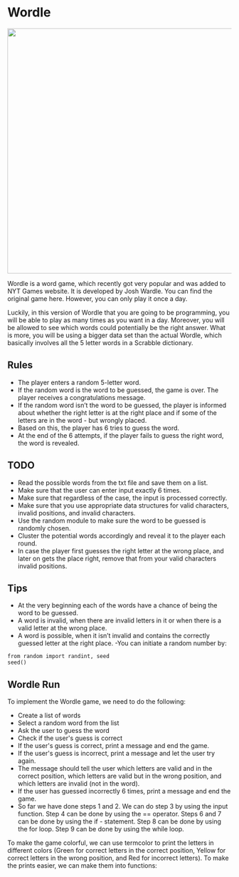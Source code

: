 # Wordle

<img src="https://cdn.vox-cdn.com/thumbor/ck_ZI2110VroIdMEu81i9Nrnr1Q=/0x0:1125x729/1200x628/filters:focal(563x365:564x366)/cdn.vox-cdn.com/uploads/chorus_asset/file/23162108/IMG_3664.jpg" width=550>

Wordle is a word game, which recently got very popular and was added to NYT Games website. It is developed by Josh Wardle. You can find the original game here. However, you can only play it once a day.

Luckily, in this version of Wordle that you are going to be programming, you will be able to play as many times as you want in a day. Moreover, you will be allowed to see which words could potentially be the right answer. What is more, you will be using a bigger data set than the actual Wordle, which basically involves all the 5 letter words in a Scrabble dictionary.


## Rules
- The player enters a random 5-letter word.
- If the random word is the word to be guessed, the game is over. The player receives a congratulations message.
- If the random word isn’t the word to be guessed, the player is informed about whether the right letter is at the right place and if some of the letters are in the word - but wrongly placed.<br>
- Based on this, the player has 6 tries to guess the word.
- At the end of the 6 attempts, if the player fails to guess the right word, the word is revealed.<br>

## TODO
- Read the possible words from the txt file and save them on a list.
- Make sure that the user can enter input exactly 6 times.
- Make sure that regardless of the case, the input is processed correctly.
- Make sure that you use appropriate data structures for valid characters, invalid positions, and invalid characters.
- Use the random module to make sure the word to be guessed is randomly chosen.
- Cluster the potential words accordingly and reveal it to the player each round.
- In case the player first guesses the right letter at the wrong place, and later on gets the place right, remove that from your valid characters invalid positions.

## Tips
- At the very beginning each of the words have a chance of being the word to be guessed.
- A word is invalid, when there are invalid letters in it or when there is a valid letter at the wrong place.
- A word is possible, when it isn’t invalid and contains the correctly guessed letter at the right place.
 -You can initiate a random number by:
```
from random import randint, seed
seed()
```

## Wordle Run
To implement the Wordle game, we need to do the following:

- Create a list of words
- Select a random word from the list
- Ask the user to guess the word
- Check if the user's guess is correct
- If the user's guess is correct, print a message and end the game.
- If the user's guess is incorrect, print a message and let the user try again.
- The message should tell the user which letters are valid and in the correct position, which letters are valid but in the wrong position, and which letters are invalid (not in the word).
- If the user has guessed incorrectly 6 times, print a message and end the game.
- So far we have done steps 1 and 2. We can do step 3 by using the input function. Step 4 can be done by using the == operator. Steps 6 and 7 can be done by using the if - statement. Step 8 can be done by using the for loop. Step 9 can be done by using the while loop.

To make the game colorful, we can use termcolor to print the letters in different colors (Green for correct letters in the correct position, Yellow for correct letters in the wrong position, and Red for incorrect letters). To make the prints easier, we can make them into functions:
